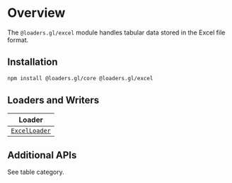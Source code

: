 # Overview

The `@loaders.gl/excel` module handles tabular data stored in the Excel file format.

## Installation

```bash
npm install @loaders.gl/core @loaders.gl/excel
```

## Loaders and Writers

| Loader                                                         |
| -------------------------------------------------------------- |
| [`ExcelLoader`](/docs/modules/excel/api-reference/excel-loader) |

## Additional APIs

See table category.
